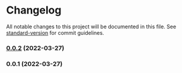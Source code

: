 # Changelog

All notable changes to this project will be documented in this file. See [standard-version](https://github.com/conventional-changelog/standard-version) for commit guidelines.

### [0.0.2](https://github.com/theboringhuman/eslint-config/compare/v0.0.1...v0.0.2) (2022-03-27)

### 0.0.1 (2022-03-27)
